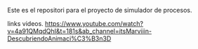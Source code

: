 Este es el repositori para el proyecto de simulador de procesos. 

links videos.
https://www.youtube.com/watch?v=4a91QMqdQhI&t=181s&ab_channel=itsMarviiin-DescubriendoAnimaci%C3%B3n3D
